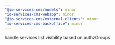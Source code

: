 ```yaml
---
"@io-services-cms/models": minor
"io-services-cms-webapp": minor
"@io-services-cms/external-clients": minor
"io-services-cms-backoffice": minor
---
```


handle services list visibility based on authzGroups
